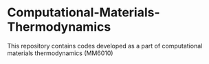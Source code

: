 # Computational-Materials-Thermodynamics
This repository contains codes developed as a part of computational materials thermodynamics (MM6010) 
